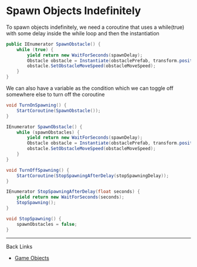 # Spawn Objects Indefinitely

To spawn objects indefinitely, we need a coroutine that uses a while(true) with some delay inside the while loop and then the instantiation

```c#
public IEnumerator SpawnObstacle() {
    while (true) {
        yield return new WaitForSeconds(spawnDelay);
        Obstacle obstacle = Instantiate(obstaclePrefab, transform.position, Quaternion.identity);
        obstacle.SetObstacleMoveSpeed(obstacleMoveSpeed);
    }
}
```

We can also have a variable as the condition which we can toggle off somewhere else to turn off the coroutine  

```c#
void TurnOnSpawning() {
    StartCoroutine(SpawnObstacle());
}

IEnumerator SpawnObstacle() {
    while (spawnObstacles) {
        yield return new WaitForSeconds(spawnDelay);
        Obstacle obstacle = Instantiate(obstaclePrefab, transform.position, Quaternion.identity);
        obstacle.SetObstacleMoveSpeed(obstacleMoveSpeed);
    }
}

void TurnOffSpawning() {
    StartCoroutine(StopSpawningAfterDelay(stopSpawningDelay));
}

IEnumerator StopSpawningAfterDelay(float seconds) {
    yield return new WaitForSeconds(seconds);
    StopSpawning();
}

void StopSpawning() {
    spawnObstacles = false;
}
```

---
Back Links

* [Game Objects](../0_game_objects.md)
